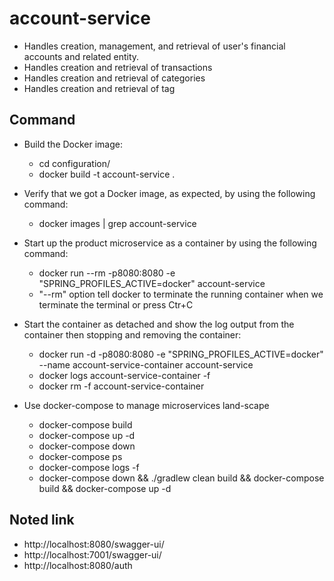# account-service
- Handles creation, management, and retrieval of user's financial accounts and related entity.
- Handles creation and retrieval of transactions
- Handles creation and retrieval of categories
- Handles creation and retrieval of tag

## Command
- Build the Docker image:
  - cd configuration/
  - docker build -t account-service .
    
- Verify that we got a Docker image, as expected, by using the following command:
  - docker images | grep account-service  
    
- Start up the product microservice as a container by using the following command:
  - docker run --rm -p8080:8080 -e "SPRING_PROFILES_ACTIVE=docker" account-service
  - "--rm" option tell docker to terminate the running container when we terminate the terminal or press Ctr+C    
  
- Start the container as detached and show the log output from the container then stopping and removing the container:
  - docker run -d -p8080:8080 -e "SPRING_PROFILES_ACTIVE=docker" --name account-service-container account-service
  - docker logs account-service-container -f   
  - docker rm -f account-service-container  

- Use docker-compose to manage microservices land-scape
  - docker-compose build
  - docker-compose up -d
  - docker-compose down
  - docker-compose ps 
  - docker-compose logs -f
  - docker-compose down && ./gradlew clean build && docker-compose build && docker-compose up -d




## Noted link
- http://localhost:8080/swagger-ui/ 
- http://localhost:7001/swagger-ui/
- http://localhost:8080/auth 